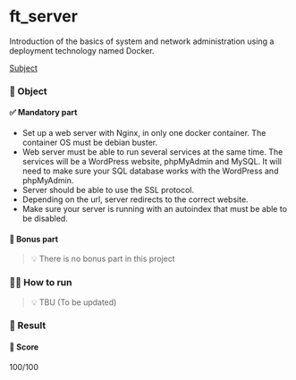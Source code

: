 # ft_server
Introduction of the basics of system and network administration using a deployment technology named Docker.

[Subject](https://cdn.intra.42.fr/pdf/pdf/10332/en.subject.pdf)

### 🎯 Object
#### ✅ Mandatory part
- Set up a web server with Nginx, in only one docker container. The container OS must be debian buster.
- Web server must be able to run several services at the same time. The services will be a WordPress website, phpMyAdmin and MySQL. It will need to make sure your SQL database works with the WordPress and phpMyAdmin.
- Server should be able to use the SSL protocol.
- Depending on the url, server redirects to the correct website.
- Make sure your server is running with an autoindex that must be able to be disabled.

#### 🎉 Bonus part
> 💡 There is no bonus part in this project

### 👨‍💻 How to run
> 💡 TBU (To be updated)

### 🧾 Result
#### 💯 Score
100/100

